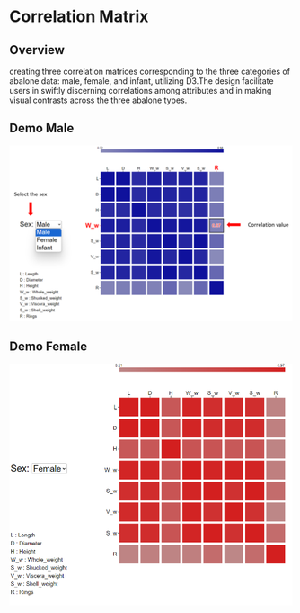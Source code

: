 # Correlation Matrix

## Overview

creating three correlation matrices corresponding to the three categories of abalone data: male, female, and infant, utilizing D3.The design facilitate users in swiftly discerning correlations among attributes and in making visual contrasts across the three abalone types.
## Demo Male
![image](https://github.com/Yang-Shun-Yu/Data-Visualization-Project/blob/master/Correlation%20Matrix/correlation4.png)
## Demo Female
![image](https://github.com/Yang-Shun-Yu/Data-Visualization-Project/blob/master/Correlation%20Matrix/correlation2.png)
